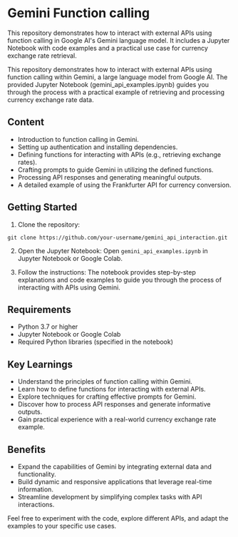 # Gemini Function calling
This repository demonstrates how to interact with external APIs using function calling in Google AI's Gemini language model. It includes a Jupyter Notebook with code examples and a practical use case for currency exchange rate retrieval.

This repository demonstrates how to interact with external APIs using function calling within Gemini, a large language model from Google AI. The provided Jupyter Notebook (gemini_api_examples.ipynb) guides you through the process with a practical example of retrieving and processing currency exchange rate data.

## Content
* Introduction to function calling in Gemini.
* Setting up authentication and installing dependencies.
* Defining functions for interacting with APIs (e.g., retrieving exchange rates).
* Crafting prompts to guide Gemini in utilizing the defined functions.
* Processing API responses and generating meaningful outputs.
* A detailed example of using the Frankfurter API for currency conversion.
  
## Getting Started
1. Clone the repository:
```
git clone https://github.com/your-username/gemini_api_interaction.git
```
2. Open the Jupyter Notebook:
Open `gemini_api_examples.ipynb` in Jupyter Notebook or Google Colab.

3. Follow the instructions:
The notebook provides step-by-step explanations and code examples to guide you through the process of interacting with APIs using Gemini.

## Requirements
* Python 3.7 or higher
* Jupyter Notebook or Google Colab
* Required Python libraries (specified in the notebook)

## Key Learnings
* Understand the principles of function calling within Gemini.
* Learn how to define functions for interacting with external APIs.
* Explore techniques for crafting effective prompts for Gemini.
* Discover how to process API responses and generate informative outputs.
* Gain practical experience with a real-world currency exchange rate example.
  
## Benefits
* Expand the capabilities of Gemini by integrating external data and functionality.
* Build dynamic and responsive applications that leverage real-time information.
* Streamline development by simplifying complex tasks with API interactions.


Feel free to experiment with the code, explore different APIs, and adapt the examples to your specific use cases.
